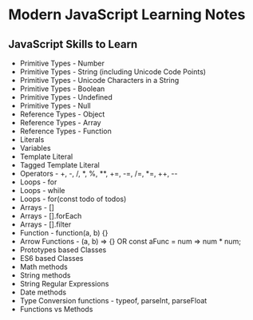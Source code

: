 # Modern JavaScript Learning Notes

## JavaScript Skills to Learn
- Primitive Types - Number
- Primitive Types - String (including Unicode Code Points)
- Primitive Types - Unicode Characters in a String
- Primitive Types - Boolean
- Primitive Types - Undefined
- Primitive Types - Null
- Reference Types - Object
- Reference Types - Array
- Reference Types - Function
- Literals
- Variables
- Template Literal
- Tagged Template Literal
- Operators - +, -, /, *, %, **, +=, -=, /=, *=, ++, --
- Loops - for
- Loops - while
- Loops - for(const todo of todos)
- Arrays - []
- Arrays - [].forEach
- Arrays - [].filter
- Function - function(a, b) {}
- Arrow Functions - (a, b) => {} OR const aFunc = num => num * num;
- Prototypes based Classes
- ES6 based Classes
- Math methods
- String methods
- String Regular Expressions
- Date methods
- Type Conversion functions - typeof, parseInt, parseFloat
- Functions vs Methods

